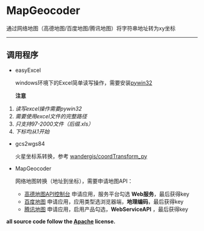# MapGeocoder
通过网络地图（高德地图/百度地图/腾讯地图）将字符串地址转为xy坐标

---
## 调用程序
- easyExcel

	windows环境下的Excel简单读写操作，需要安装[pywin32][0]

    **注意**
 1. *读写excel操作需要pywin32*
 2. *需要使用excel文件的完整路径*
 3. *只支持97-2000文件（后缀.xls）*
 4. *下标均从1开始*

- gcs2wgs84

    火星坐标系转换，参考 [wandergis/coordTransform_py][1]

- MapGeocoder

    网络地图转换（地址到坐标），需要申请地图API：
    + [高德地图API控制台][2]
      申请应用，服务平台勾选 **Web服务**，最后获得key
    + [百度地图][3]
      申请应用，应用类型选浏览器端，**地理编码**，最后获得key
    + [腾讯地图][4]
      申请应用，启用产品勾选，**WebServiceAPI** ，最后获得key

**all source code follow the [Apache][5] license.**

[0]: https://github.com/mhammond/pywin32/releases/tag/b227
[1]: https://github.com/wandergis/coordTransform_py
[2]: https://console.amap.com/dev/key/app
[3]: http://lbsyun.baidu.com/apiconsole/key#/home
[4]: https://lbs.qq.com/dev/console/application/mine
[5]: https://zh.wikipedia.org/wiki/Apache%E8%AE%B8%E5%8F%AF%E8%AF%81 
